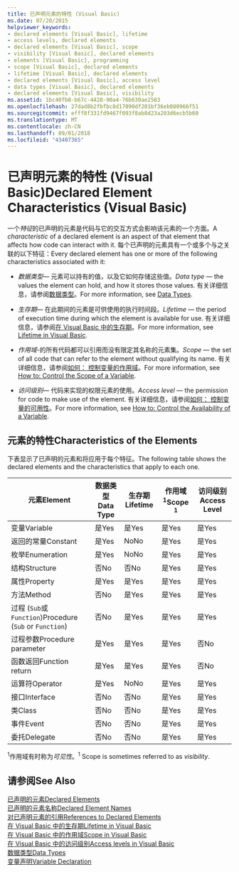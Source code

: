 ```yaml
---
title: 已声明元素的特性 (Visual Basic)
ms.date: 07/20/2015
helpviewer_keywords:
- declared elements [Visual Basic], lifetime
- access levels, declared elements
- declared elements [Visual Basic], scope
- visibility [Visual Basic], declared elements
- elements [Visual Basic], programming
- scope [Visual Basic], declared elements
- lifetime [Visual Basic], declared elements
- declared elements [Visual Basic], access level
- data types [Visual Basic], declared elements
- declared elements [Visual Basic], visibility
ms.assetid: 1bc40fb8-b67c-4428-90a4-76b630ae2583
ms.openlocfilehash: 27dad8b2fbfbc8d17090df201bf36eb080966f51
ms.sourcegitcommit: efff8f331fd9467f093f8ab8d23a203d6ecb5b60
ms.translationtype: MT
ms.contentlocale: zh-CN
ms.lasthandoff: 09/01/2018
ms.locfileid: "43407365"
---
```

# <a name="declared-element-characteristics-visual-basic"></a><span data-ttu-id="a4dcd-102">已声明元素的特性 (Visual Basic)</span><span class="sxs-lookup"><span data-stu-id="a4dcd-102">Declared Element Characteristics (Visual Basic)</span></span>
<span data-ttu-id="a4dcd-103">一个*特征*的已声明的元素是代码与它的交互方式会影响该元素的一个方面。</span><span class="sxs-lookup"><span data-stu-id="a4dcd-103">A *characteristic* of a declared element is an aspect of that element that affects how code can interact with it.</span></span> <span data-ttu-id="a4dcd-104">每个已声明的元素具有一个或多个与之关联的以下特征：</span><span class="sxs-lookup"><span data-stu-id="a4dcd-104">Every declared element has one or more of the following characteristics associated with it:</span></span>  
  
-   <span data-ttu-id="a4dcd-105">*数据类型*— 元素可以持有的值，以及它如何存储这些值。</span><span class="sxs-lookup"><span data-stu-id="a4dcd-105">*Data type* — the values the element can hold, and how it stores those values.</span></span> <span data-ttu-id="a4dcd-106">有关详细信息，请参阅[数据类型](../../../../visual-basic/language-reference/data-types/index.md)。</span><span class="sxs-lookup"><span data-stu-id="a4dcd-106">For more information, see [Data Types](../../../../visual-basic/language-reference/data-types/index.md).</span></span>  
  
-   <span data-ttu-id="a4dcd-107">*生存期*— 在此期间的元素是可供使用的执行时间段。</span><span class="sxs-lookup"><span data-stu-id="a4dcd-107">*Lifetime* — the period of execution time during which the element is available for use.</span></span> <span data-ttu-id="a4dcd-108">有关详细信息，请参阅[在 Visual Basic 中的生存期](../../../../visual-basic/programming-guide/language-features/declared-elements/lifetime.md)。</span><span class="sxs-lookup"><span data-stu-id="a4dcd-108">For more information, see [Lifetime in Visual Basic](../../../../visual-basic/programming-guide/language-features/declared-elements/lifetime.md).</span></span>  
  
-   <span data-ttu-id="a4dcd-109">*作用域*-的所有代码都可以引用而没有限定其名称的元素集。</span><span class="sxs-lookup"><span data-stu-id="a4dcd-109">*Scope* — the set of all code that can refer to the element without qualifying its name.</span></span> <span data-ttu-id="a4dcd-110">有关详细信息，请参阅[如何： 控制变量的作用域](../../../../visual-basic/programming-guide/language-features/declared-elements/how-to-control-the-scope-of-a-variable.md)。</span><span class="sxs-lookup"><span data-stu-id="a4dcd-110">For more information, see [How to: Control the Scope of a Variable](../../../../visual-basic/programming-guide/language-features/declared-elements/how-to-control-the-scope-of-a-variable.md).</span></span>  
  
-   <span data-ttu-id="a4dcd-111">*访问级别*— 代码来实现的权限元素的使用。</span><span class="sxs-lookup"><span data-stu-id="a4dcd-111">*Access level* — the permission for code to make use of the element.</span></span> <span data-ttu-id="a4dcd-112">有关详细信息，请参阅[如何： 控制变量的可用性](../../../../visual-basic/programming-guide/language-features/declared-elements/how-to-control-the-availability-of-a-variable.md)。</span><span class="sxs-lookup"><span data-stu-id="a4dcd-112">For more information, see [How to: Control the Availability of a Variable](../../../../visual-basic/programming-guide/language-features/declared-elements/how-to-control-the-availability-of-a-variable.md).</span></span>  
  
## <a name="characteristics-of-the-elements"></a><span data-ttu-id="a4dcd-113">元素的特性</span><span class="sxs-lookup"><span data-stu-id="a4dcd-113">Characteristics of the Elements</span></span>  
 <span data-ttu-id="a4dcd-114">下表显示了已声明的元素和将应用于每个特征。</span><span class="sxs-lookup"><span data-stu-id="a4dcd-114">The following table shows the declared elements and the characteristics that apply to each one.</span></span>  
  
|<span data-ttu-id="a4dcd-115">元素</span><span class="sxs-lookup"><span data-stu-id="a4dcd-115">Element</span></span>|<span data-ttu-id="a4dcd-116">数据类型</span><span class="sxs-lookup"><span data-stu-id="a4dcd-116">Data Type</span></span>|<span data-ttu-id="a4dcd-117">生存期</span><span class="sxs-lookup"><span data-stu-id="a4dcd-117">Lifetime</span></span>|<span data-ttu-id="a4dcd-118">作用域<sup>1</sup></span><span class="sxs-lookup"><span data-stu-id="a4dcd-118">Scope <sup>1</sup></span></span>|<span data-ttu-id="a4dcd-119">访问级别</span><span class="sxs-lookup"><span data-stu-id="a4dcd-119">Access Level</span></span>|  
|-------------|---------------|--------------|------------------------|------------------|  
|<span data-ttu-id="a4dcd-120">变量</span><span class="sxs-lookup"><span data-stu-id="a4dcd-120">Variable</span></span>|<span data-ttu-id="a4dcd-121">是</span><span class="sxs-lookup"><span data-stu-id="a4dcd-121">Yes</span></span>|<span data-ttu-id="a4dcd-122">是</span><span class="sxs-lookup"><span data-stu-id="a4dcd-122">Yes</span></span>|<span data-ttu-id="a4dcd-123">是</span><span class="sxs-lookup"><span data-stu-id="a4dcd-123">Yes</span></span>|<span data-ttu-id="a4dcd-124">是</span><span class="sxs-lookup"><span data-stu-id="a4dcd-124">Yes</span></span>|  
|<span data-ttu-id="a4dcd-125">返回的常量</span><span class="sxs-lookup"><span data-stu-id="a4dcd-125">Constant</span></span>|<span data-ttu-id="a4dcd-126">是</span><span class="sxs-lookup"><span data-stu-id="a4dcd-126">Yes</span></span>|<span data-ttu-id="a4dcd-127">No</span><span class="sxs-lookup"><span data-stu-id="a4dcd-127">No</span></span>|<span data-ttu-id="a4dcd-128">是</span><span class="sxs-lookup"><span data-stu-id="a4dcd-128">Yes</span></span>|<span data-ttu-id="a4dcd-129">是</span><span class="sxs-lookup"><span data-stu-id="a4dcd-129">Yes</span></span>|  
|<span data-ttu-id="a4dcd-130">枚举</span><span class="sxs-lookup"><span data-stu-id="a4dcd-130">Enumeration</span></span>|<span data-ttu-id="a4dcd-131">是</span><span class="sxs-lookup"><span data-stu-id="a4dcd-131">Yes</span></span>|<span data-ttu-id="a4dcd-132">No</span><span class="sxs-lookup"><span data-stu-id="a4dcd-132">No</span></span>|<span data-ttu-id="a4dcd-133">是</span><span class="sxs-lookup"><span data-stu-id="a4dcd-133">Yes</span></span>|<span data-ttu-id="a4dcd-134">是</span><span class="sxs-lookup"><span data-stu-id="a4dcd-134">Yes</span></span>|  
|<span data-ttu-id="a4dcd-135">结构</span><span class="sxs-lookup"><span data-stu-id="a4dcd-135">Structure</span></span>|<span data-ttu-id="a4dcd-136">否</span><span class="sxs-lookup"><span data-stu-id="a4dcd-136">No</span></span>|<span data-ttu-id="a4dcd-137">否</span><span class="sxs-lookup"><span data-stu-id="a4dcd-137">No</span></span>|<span data-ttu-id="a4dcd-138">是</span><span class="sxs-lookup"><span data-stu-id="a4dcd-138">Yes</span></span>|<span data-ttu-id="a4dcd-139">是</span><span class="sxs-lookup"><span data-stu-id="a4dcd-139">Yes</span></span>|  
|<span data-ttu-id="a4dcd-140">属性</span><span class="sxs-lookup"><span data-stu-id="a4dcd-140">Property</span></span>|<span data-ttu-id="a4dcd-141">是</span><span class="sxs-lookup"><span data-stu-id="a4dcd-141">Yes</span></span>|<span data-ttu-id="a4dcd-142">是</span><span class="sxs-lookup"><span data-stu-id="a4dcd-142">Yes</span></span>|<span data-ttu-id="a4dcd-143">是</span><span class="sxs-lookup"><span data-stu-id="a4dcd-143">Yes</span></span>|<span data-ttu-id="a4dcd-144">是</span><span class="sxs-lookup"><span data-stu-id="a4dcd-144">Yes</span></span>|  
|<span data-ttu-id="a4dcd-145">方法</span><span class="sxs-lookup"><span data-stu-id="a4dcd-145">Method</span></span>|<span data-ttu-id="a4dcd-146">否</span><span class="sxs-lookup"><span data-stu-id="a4dcd-146">No</span></span>|<span data-ttu-id="a4dcd-147">是</span><span class="sxs-lookup"><span data-stu-id="a4dcd-147">Yes</span></span>|<span data-ttu-id="a4dcd-148">是</span><span class="sxs-lookup"><span data-stu-id="a4dcd-148">Yes</span></span>|<span data-ttu-id="a4dcd-149">是</span><span class="sxs-lookup"><span data-stu-id="a4dcd-149">Yes</span></span>|  
|<span data-ttu-id="a4dcd-150">过程 (`Sub`或`Function`)</span><span class="sxs-lookup"><span data-stu-id="a4dcd-150">Procedure (`Sub` or `Function`)</span></span>|<span data-ttu-id="a4dcd-151">否</span><span class="sxs-lookup"><span data-stu-id="a4dcd-151">No</span></span>|<span data-ttu-id="a4dcd-152">是</span><span class="sxs-lookup"><span data-stu-id="a4dcd-152">Yes</span></span>|<span data-ttu-id="a4dcd-153">是</span><span class="sxs-lookup"><span data-stu-id="a4dcd-153">Yes</span></span>|<span data-ttu-id="a4dcd-154">是</span><span class="sxs-lookup"><span data-stu-id="a4dcd-154">Yes</span></span>|  
|<span data-ttu-id="a4dcd-155">过程参数</span><span class="sxs-lookup"><span data-stu-id="a4dcd-155">Procedure parameter</span></span>|<span data-ttu-id="a4dcd-156">是</span><span class="sxs-lookup"><span data-stu-id="a4dcd-156">Yes</span></span>|<span data-ttu-id="a4dcd-157">是</span><span class="sxs-lookup"><span data-stu-id="a4dcd-157">Yes</span></span>|<span data-ttu-id="a4dcd-158">是</span><span class="sxs-lookup"><span data-stu-id="a4dcd-158">Yes</span></span>|<span data-ttu-id="a4dcd-159">否</span><span class="sxs-lookup"><span data-stu-id="a4dcd-159">No</span></span>|  
|<span data-ttu-id="a4dcd-160">函数返回</span><span class="sxs-lookup"><span data-stu-id="a4dcd-160">Function return</span></span>|<span data-ttu-id="a4dcd-161">是</span><span class="sxs-lookup"><span data-stu-id="a4dcd-161">Yes</span></span>|<span data-ttu-id="a4dcd-162">是</span><span class="sxs-lookup"><span data-stu-id="a4dcd-162">Yes</span></span>|<span data-ttu-id="a4dcd-163">是</span><span class="sxs-lookup"><span data-stu-id="a4dcd-163">Yes</span></span>|<span data-ttu-id="a4dcd-164">否</span><span class="sxs-lookup"><span data-stu-id="a4dcd-164">No</span></span>|  
|<span data-ttu-id="a4dcd-165">运算符</span><span class="sxs-lookup"><span data-stu-id="a4dcd-165">Operator</span></span>|<span data-ttu-id="a4dcd-166">是</span><span class="sxs-lookup"><span data-stu-id="a4dcd-166">Yes</span></span>|<span data-ttu-id="a4dcd-167">No</span><span class="sxs-lookup"><span data-stu-id="a4dcd-167">No</span></span>|<span data-ttu-id="a4dcd-168">是</span><span class="sxs-lookup"><span data-stu-id="a4dcd-168">Yes</span></span>|<span data-ttu-id="a4dcd-169">是</span><span class="sxs-lookup"><span data-stu-id="a4dcd-169">Yes</span></span>|  
|<span data-ttu-id="a4dcd-170">接口</span><span class="sxs-lookup"><span data-stu-id="a4dcd-170">Interface</span></span>|<span data-ttu-id="a4dcd-171">否</span><span class="sxs-lookup"><span data-stu-id="a4dcd-171">No</span></span>|<span data-ttu-id="a4dcd-172">否</span><span class="sxs-lookup"><span data-stu-id="a4dcd-172">No</span></span>|<span data-ttu-id="a4dcd-173">是</span><span class="sxs-lookup"><span data-stu-id="a4dcd-173">Yes</span></span>|<span data-ttu-id="a4dcd-174">是</span><span class="sxs-lookup"><span data-stu-id="a4dcd-174">Yes</span></span>|  
|<span data-ttu-id="a4dcd-175">类</span><span class="sxs-lookup"><span data-stu-id="a4dcd-175">Class</span></span>|<span data-ttu-id="a4dcd-176">否</span><span class="sxs-lookup"><span data-stu-id="a4dcd-176">No</span></span>|<span data-ttu-id="a4dcd-177">否</span><span class="sxs-lookup"><span data-stu-id="a4dcd-177">No</span></span>|<span data-ttu-id="a4dcd-178">是</span><span class="sxs-lookup"><span data-stu-id="a4dcd-178">Yes</span></span>|<span data-ttu-id="a4dcd-179">是</span><span class="sxs-lookup"><span data-stu-id="a4dcd-179">Yes</span></span>|  
|<span data-ttu-id="a4dcd-180">事件</span><span class="sxs-lookup"><span data-stu-id="a4dcd-180">Event</span></span>|<span data-ttu-id="a4dcd-181">否</span><span class="sxs-lookup"><span data-stu-id="a4dcd-181">No</span></span>|<span data-ttu-id="a4dcd-182">否</span><span class="sxs-lookup"><span data-stu-id="a4dcd-182">No</span></span>|<span data-ttu-id="a4dcd-183">是</span><span class="sxs-lookup"><span data-stu-id="a4dcd-183">Yes</span></span>|<span data-ttu-id="a4dcd-184">是</span><span class="sxs-lookup"><span data-stu-id="a4dcd-184">Yes</span></span>|  
|<span data-ttu-id="a4dcd-185">委托</span><span class="sxs-lookup"><span data-stu-id="a4dcd-185">Delegate</span></span>|<span data-ttu-id="a4dcd-186">否</span><span class="sxs-lookup"><span data-stu-id="a4dcd-186">No</span></span>|<span data-ttu-id="a4dcd-187">否</span><span class="sxs-lookup"><span data-stu-id="a4dcd-187">No</span></span>|<span data-ttu-id="a4dcd-188">是</span><span class="sxs-lookup"><span data-stu-id="a4dcd-188">Yes</span></span>|<span data-ttu-id="a4dcd-189">是</span><span class="sxs-lookup"><span data-stu-id="a4dcd-189">Yes</span></span>|  
  
 <span data-ttu-id="a4dcd-190"><sup>1</sup>作用域有时称为*可见性*。</span><span class="sxs-lookup"><span data-stu-id="a4dcd-190"><sup>1</sup> Scope is sometimes referred to as *visibility*.</span></span>  
  
## <a name="see-also"></a><span data-ttu-id="a4dcd-191">请参阅</span><span class="sxs-lookup"><span data-stu-id="a4dcd-191">See Also</span></span>  
 [<span data-ttu-id="a4dcd-192">已声明的元素</span><span class="sxs-lookup"><span data-stu-id="a4dcd-192">Declared Elements</span></span>](../../../../visual-basic/programming-guide/language-features/declared-elements/index.md)  
 [<span data-ttu-id="a4dcd-193">已声明的元素名称</span><span class="sxs-lookup"><span data-stu-id="a4dcd-193">Declared Element Names</span></span>](../../../../visual-basic/programming-guide/language-features/declared-elements/declared-element-names.md)  
 [<span data-ttu-id="a4dcd-194">对已声明元素的引用</span><span class="sxs-lookup"><span data-stu-id="a4dcd-194">References to Declared Elements</span></span>](../../../../visual-basic/programming-guide/language-features/declared-elements/references-to-declared-elements.md)  
 [<span data-ttu-id="a4dcd-195">在 Visual Basic 中的生存期</span><span class="sxs-lookup"><span data-stu-id="a4dcd-195">Lifetime in Visual Basic</span></span>](../../../../visual-basic/programming-guide/language-features/declared-elements/lifetime.md)  
 [<span data-ttu-id="a4dcd-196">在 Visual Basic 中的作用域</span><span class="sxs-lookup"><span data-stu-id="a4dcd-196">Scope in Visual Basic</span></span>](../../../../visual-basic/programming-guide/language-features/declared-elements/scope.md)  
 [<span data-ttu-id="a4dcd-197">在 Visual Basic 中的访问级别</span><span class="sxs-lookup"><span data-stu-id="a4dcd-197">Access levels in Visual Basic</span></span>](../../../../visual-basic/programming-guide/language-features/declared-elements/access-levels.md)  
 [<span data-ttu-id="a4dcd-198">数据类型</span><span class="sxs-lookup"><span data-stu-id="a4dcd-198">Data Types</span></span>](../../../../visual-basic/programming-guide/language-features/data-types/index.md)  
 [<span data-ttu-id="a4dcd-199">变量声明</span><span class="sxs-lookup"><span data-stu-id="a4dcd-199">Variable Declaration</span></span>](../../../../visual-basic/programming-guide/language-features/variables/variable-declaration.md)
